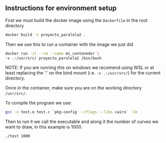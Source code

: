 ## Instructions for environment setup

First we must build the docker image using the `Dockerfile` in the root directory
```bash
docker build -t proyecto_paralela2 .
```

Then we use this to run a container with the image we just did
```bash
docker run -it --rm --name mi_contenedor \
-v .:/usr/src/ proyecto_paralela2 /bin/bash
```

NOTE: If you are running this on windows we recomend using WSL or at least replacing the '.' on the bind mount (i.e. `-v .:/usr/src/`) for the current directory.

Once in the container, make sure you are on the working directory `/usr/src/`. 

To compile the program we use: 
```bash
gcc -o test.o test.c `pkg-config --cflags --libs cairo` -lm
```

Then to run it we call the executable and along it the number of curves we want to draw, in this example is 1000. 

```bash
./test 1000
```
